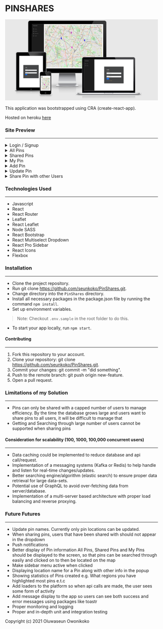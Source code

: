 # PINSHARES

![img](https://raw.githubusercontent.com/seunkoko/PinShares/main/public/pin-share-image.png)

This application was bootstrapped using CRA (create-react-app).

Hosted on heroku [here](https://pinshares.netlify.app)


### Site Preview
---
<details>
<summary>Login / Signup</summary>

![img](https://raw.githubusercontent.com/seunkoko/PinShares/main/public/login.png)
</details>

<details>
<summary>All Pins</summary>

![img](https://raw.githubusercontent.com/seunkoko/PinShares/main/public/allpins.png)
</details>

<details>
<summary>Shared Pins</summary>

![img](https://raw.githubusercontent.com/seunkoko/PinShares/main/public/sharedpins.png)
</details>

<details>
<summary>My Pin</summary>

![img](https://raw.githubusercontent.com/seunkoko/PinShares/main/public/mypins.png)
</details>

<details>
<summary>Add Pin</summary>

![img](https://raw.githubusercontent.com/seunkoko/PinShares/main/public/addpins.png)
</details>

<details>
<summary>Update Pin</summary>

![img](https://raw.githubusercontent.com/seunkoko/PinShares/main/public/updatepin.png)
</details>

<details>
<summary>Share Pin with other Users</summary>

![img](https://raw.githubusercontent.com/seunkoko/PinShares/main/public/sharepin.png)
</details>


### Technologies Used
---

- Javascript
- React
- React Router
- Leaflet
- React Leaflet
- Node SASS
- React Bootstrap
- React Multiselect Dropdown
- React Pro Sidebar
- React Icons
- Flexbox


### Installation
---

- Clone the project repository.
- Run git clone https://github.com/seunkoko/PinShares.git.
- Change directory into the `PinShares` directory.
- Install all necessary packages in the package.json file by running the command `npm install`.
- Set up environment variables.
> Note: Checkout `.env.sample` in the root folder to do this.
- To start your app locally, run `npm start`.


#### Contributing
---

1. Fork this repository to your account.
2. Clone your repository: git clone https://github.com/seunkoko/PinShares.git.
4. Commit your changes: git commit -m "did something".
5. Push to the remote branch: git push origin new-feature.
6. Open a pull request.


### Limitations of my Solution
---
- Pins can only be shared with a capped number of users to manage efficiency.
By the time the database grows large and users want to share pins to all users, it will be difficult to manage that
- Getting and Searching through large number of users cannot be supported when sharing pins

#### Consideration for scalability (100, 1000, 100,000 concurrent users)
---
- Data caching could be implemented to reduce database and api call/request.
- Implementation of a messaging systems (Kafka or Redis) to help handle and listen for real-time changes/updates.
- Better searching engine/algorithm (elastic search) to ensure proper data retrieval for large data-sets.
- Potential use of GraphQL to avoid over-fetching data from server/database.
- Implementation of a multi-server based architecture with proper load balancing and reverse proxying.


### Future Futures
---
- Update pin names. Currently only pin locations can be updated.
- When sharing pins, users that have been shared with should not appear in the dropdown
- Push notifications
- Better display of Pin information
All Pins, Shared Pins and My Pins should be displayed to the screen, so that pins can be searched through easily and clicked on to then be located on the map
- Make sidebar menu active when clicked
- Displaying location name for a Pin along with other info in the popup
- Showing statistics of Pins created e.g. What regions you have highlighted most pins e.t.c
- Add loaders to the platform so when api calls are made, the user sees some form of activity
- Add message display to the app so users can see both success and error messages using packages like toastr
- Proper monitoring and logging
- Proper and in-depth unit and integration testing 


Copyright (c) 2021 Oluwaseun Owonikoko
